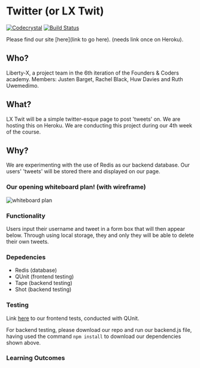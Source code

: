 # Twitter (or LX Twit)


[![Codecrystal](https://img.shields.io/badge/code-crystal-5CB3FF.svg)](http://codecrystal.herokuapp.com/crystalise/liberty-x/twitter/master) [![Build Status](https://travis-ci.org/liberty-x/twitter.svg?branch=master)](https://travis-ci.org/liberty-x/twitter)

Please find our site [here](link to go here). (needs link once on Heroku).

## Who?

Liberty-X, a project team in the 6th iteration of the Founders & Coders academy. Members: Justen Barget, Rachel Black, Huw Davies and Ruth Uwemedimo.

## What?

LX Twit will be a simple twitter-esque page to post 'tweets' on. We are hosting this on Heroku. We are conducting this project during our 4th week of the course.

## Why?

We are experimenting with the use of Redis as our backend database. Our users' 'tweets' will be stored there and displayed on our page.

### Our opening whiteboard plan! (with wireframe)

![whiteboard plan](https://files.gitter.im/RachelBLondon/libert-x/aOR8/DSC_0600.JPG "Logo Title Text 1")


### Functionality

Users input their username and tweet in a form box that will then appear below. Through using local storage, they and only they will be able to delete their own tweets.

### Depedencies

* Redis (database)
* QUnit (frontend testing)
* Tape (backend testing)
* Shot (backend testing)

### Testing

Link [here]() to our frontend tests, conducted with QUnit.

For backend testing, please download our repo and run our backend.js file, having used the command ``npm install`` to download our dependencies shown above.

### Learning Outcomes

